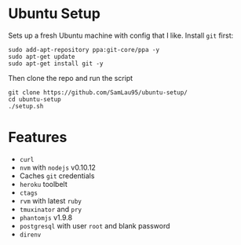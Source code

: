 Ubuntu Setup
=====

Sets up a fresh Ubuntu machine with config that I like.
Install ```git``` first:

    sudo add-apt-repository ppa:git-core/ppa -y
    sudo apt-get update
    sudo apt-get install git -y

Then clone the repo and run the script

    git clone https://github.com/SamLau95/ubuntu-setup/
    cd ubuntu-setup
    ./setup.sh

Features
====

- ```curl```
- ```nvm``` with ```nodejs``` v0.10.12
- Caches ```git``` credentials
- ```heroku``` toolbelt
- ```ctags```
- ```rvm``` with latest ```ruby```
- ```tmuxinator``` and ```pry```
- ```phantomjs``` v1.9.8
- ```postgresql``` with user ```root``` and blank password
- ```direnv```
